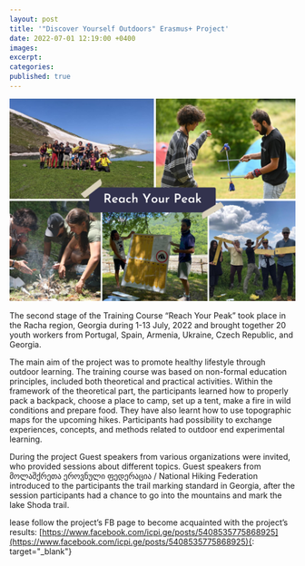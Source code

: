 ```yaml
---
layout: post
title: '"Discover Yourself Outdoors" Erasmus+ Project'
date: 2022-07-01 12:19:00 +0400
images:
excerpt:
categories:
published: true
---
```


![](/uploads/Reach_your_peak.png)


The second stage of the Training Course “Reach Your Peak” took place in the Racha region, Georgia during 1-13 July, 2022 and brought together 20 youth workers from Portugal, Spain, Armenia, Ukraine, Czech Republic, and Georgia.

The main aim of the project was to promote  healthy lifestyle through outdoor learning. The training course was based on non-formal education principles, included both theoretical and practical activities. Within the framework of the theoretical part, the participants learned how to properly pack a backpack, choose a place to camp, set up a tent, make a fire in wild conditions and prepare food. They have also learnt how to use topographic maps for the upcoming hikes. Participants had possibility to exchange experiences, concepts, and methods related to outdoor end experimental learning. 

During the project  Guest speakers from various organizations were invited, who provided sessions about different topics. Guest speakers from მოლაშქრეთა ეროვნული ფედერაცია / National Hiking Federation introduced to the participants the trail marking standard in Georgia, after the session participants had a chance to go into the mountains and mark the lake Shoda trail.

lease follow the project’s FB page to become acquainted with the project’s results: [https://www.facebook.com/icpi.ge/posts/5408535775868925](https://www.facebook.com/icpi.ge/posts/5408535775868925){: target="_blank"}
